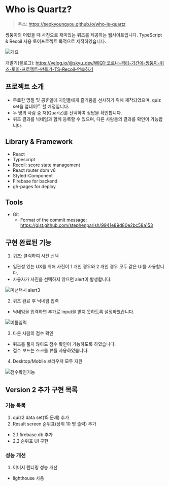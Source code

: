# Who is Quartz?

> 주소: https://seokyoungyou.github.io/who-is-quartz

쌍둥이의 어렸을 때 사진으로 재미있는 퀴즈를 제공하는 웹사이트입니다. TypeScript & Recoil 사용 토이프로젝트 목적으로 제작하였습니다.

![개요](https://user-images.githubusercontent.com/79842380/198297380-91163fe0-496e-499b-af6b-2e8a8058a37f.gif)

개발기(블로그): https://velog.io/@skyu_dev/WIQ1-코로나-격리-기간에-쌍둥이-퀴즈-토이-프로젝트-만들기-TS-Recoil-연습하기

## 프로젝트 소개

- 무료한 명절 및 공휴일에 지인들에게 즐거움을 선사하기 위해 제작되었으며, quiz set을 업데이트 할 예정입니다.
- 두 명의 사람 중 저(Quartz)를 선택하여 정답을 확인합니다.
- 퀴즈 결과를 닉네임과 함께 등록할 수 있으며, 다른 사람들의 결과를 확인이 가능합니다.

## Library & Framework

- React
- Typescript
- Recoil: score state management
- React router dom v6
- Styled-Component
- Firebase for backend
- gh-pages for deploy

## Tools

- Git
  - Format of the commit message: https://gist.github.com/stephenparish/9941e89d80e2bc58a153

## 구현 완료된 기능

1. 퀴즈: 클릭하여 사진 선택

- 일관성 있는 UX를 위해 사진이 1 개인 경우와 2 개인 경우 모두 같은 UI를 사용합니다.
- 사용자가 사진을 선택하지 않으면 alert이 발생합니다.

![미선택시 alert3](https://user-images.githubusercontent.com/79842380/198295550-c98f832d-310d-4740-8936-9ba886f2fedb.gif)

2. 퀴즈 완료 후 닉네임 입력

- 닉네임을 입력하면 추가로 input을 받지 못하도록 설정하였습니다.

![이름입력](https://user-images.githubusercontent.com/79842380/198294418-c61708b0-f668-4509-95d0-9b3510817fd8.gif)

3. 다른 사람의 점수 확인

- 퀴즈를 풀지 않아도 점수 확인이 가능하도록 하였습니다.
- 점수 보드는 스크롤 뷰를 사용하였습니다.

4. Desktop/Mobile 브라우저 모두 지원

![점수확인기능](https://user-images.githubusercontent.com/79842380/198294433-33a6e851-8ad3-4e81-86d7-2f088fb753ca.gif)

## Version 2 추가 구현 목록

### 기능 목록

1. quiz2 data set(15 문제) 추가
2. Result screen 순위표(상위 10 명 출력) 추가

- 2.1 firebase db 추가
- 2.2 순위표 UI 구현

### 성능 개선

1. 이미지 렌더링 성능 개선

- lighthouse 사용
